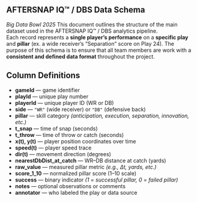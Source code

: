 ## AFTERSNAP IQ™ / DBS Data Schema  
*Big Data Bowl 2025*
This document outlines the structure of the main dataset used in the AFTERSNAP IQ™ / DBS analytics pipeline.  
Each record represents a **single player’s performance** on a **specific play** and **pillar** (ex. a wide receiver’s “Separation” score on Play 24).
The purpose of this schema is to ensure that all team members are work with a **consistent and defined data format** throughout the project.
## Column Definitions

- **gameId** — game identifier  
- **playId** — unique play number  
- **playerId** — unique player ID (WR or DB)  
- **side** — `"WR"` (wide receiver) or `"DB"` (defensive back)  
- **pillar** — skill category *(anticipation, execution, separation, innovation, etc.)* 
- **t_snap** — time of snap (seconds)  
- **t_throw** — time of throw or catch (seconds)  
- **x(t), y(t)** — player position coordinates over time  
- **speed(t)** — player speed trace  
- **dir(t)** — movement direction (degrees)  
- **nearestDbDist_at_catch** — WR–DB distance at catch (yards)  
- **raw_value** — measured pillar metric *(e.g., Δt, yards, etc.)*  
- **score_1_10** — normalized pillar score (1–10 scale)  
- **success** — binary indicator *(1 = successful pillar, 0 = failed pillar)*  
- **notes** — optional observations or comments  
- **annotator** — who labeled the play or data source  
